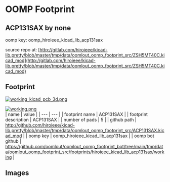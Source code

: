 # OOMP Footprint  
## ACP131SAX  by none  
  
oomp key: oomp_hiroieee_kicad_lib_acp131sax  
  
source repo at: [http://gitlab.com/hiroieee/kicad-lib.pretty/blob/master/tmp/data/oomlout_oomp_footprint_src/ZSH5MT40C.kicad_mod](http://gitlab.com/hiroieee/kicad-lib.pretty/blob/master/tmp/data/oomlout_oomp_footprint_src/ZSH5MT40C.kicad_mod)  
## Footprint  
  
[![working_kicad_pcb_3d.png](working_kicad_pcb_3d_600.png)](working_kicad_pcb_3d.png)  
  
[![working.png](working_600.png)](working.png)  
| name | value | 
| --- | --- | 
| footprint name | ACP131SAX | 
| footprint description | ACP131SAX | 
| number of pads | 5 | 
| github path | http://github.com/hiroieee/kicad-lib.pretty/blob/master/tmp/data/oomlout_oomp_footprint_src/ACP131SAX.kicad_mod | 
| oomp key | oomp_hiroieee_kicad_lib_acp131sax | 
| oomp bot github | https://github.com/oomlout/oomlout_oomp_footprint_bot/tree/main/tmp/data/oomlout_oomp_footprint_src/footprints/hiroieee_kicad_lib_acp131sax/working | 
## Images  
